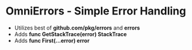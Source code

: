 # OmniErrors - Simple Error Handling
- Utilizes best of **github.com/pkg/errors** and **errors**
- Adds **func GetStackTrace(error) StackTrace**
- Adds **func First(...error) error**
